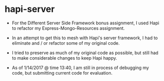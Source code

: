 # hapi-server

*  For the Different Server Side Framework bonus assignment, I used Hapi to refactor my Express-Mongo-Resources assignment. <br/>

*  In an attempt to get this to mesh with Hapi's server framework, I had to eliminate and / or refactor some of my original code. <br/>

*  I tried to preserve as much of my original code as possible, but still had to make considerable changes to keep Hapi happy. <br/>

*  As of 1/14/2017 @ time 13:40, I am still in process of debugging my code, but submitting current code for evaluation. <br/>
